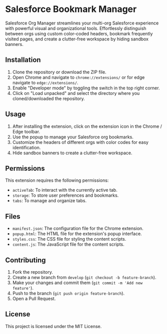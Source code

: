 # Salesforce Bookmark Manager

Salesforce Org Manager streamlines your multi-org Salesforce experience with powerful visual and organizational tools. Effortlessly distinguish between orgs using custom color-coded headers, bookmark frequently visited pages, and create a clutter-free workspace by hiding sandbox banners.

## Installation

1. Clone the repository or download the ZIP file.
2. Open Chrome and navigate to `chrome://extensions/` or for edge navigate to `edge://extensions/`.
3. Enable "Developer mode" by toggling the switch in the top right corner.
4. Click on "Load unpacked" and select the directory where you cloned/downloaded the repository.

## Usage

1. After installing the extension, click on the extension icon in the Chrome / Edge toolbar.
2. Use the popup to manage your Salesforce org bookmarks.
3. Customize the headers of different orgs with color codes for easy identification.
4. Hide sandbox banners to create a clutter-free workspace.

## Permissions

This extension requires the following permissions:
- `activeTab`: To interact with the currently active tab.
- `storage`: To store user preferences and bookmarks.
- `tabs`: To manage and organize tabs.

## Files

- `manifest.json`: The configuration file for the Chrome extension.
- `popup.html`: The HTML file for the extension's popup interface.
- `styles.css`: The CSS file for styling the content scripts.
- `content.js`: The JavaScript file for the content scripts.

## Contributing

1. Fork the repository.
2. Create a new branch from `develop` (`git checkout -b feature-branch`).
3. Make your changes and commit them (`git commit -m 'Add new feature'`).
4. Push to the branch (`git push origin feature-branch`).
5. Open a Pull Request.

## License

This project is licensed under the MIT License.